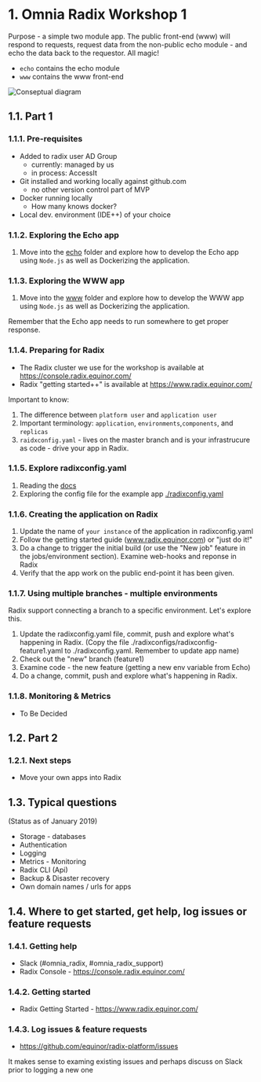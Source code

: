# 1. Omnia Radix Workshop 1

Purpose - a simple two module app. The public front-end (www) will respond to requests, request data from the non-public echo module - and echo the data back to the requestor. All magic!


* ```echo``` contains the echo module
* ```www``` contains the www front-end

![Conseptual diagram](../docs/smalldiagram.png)

<!-- /TOC -->
## 1.1. Part 1

### 1.1.1. Pre-requisites

- Added to radix user AD Group
    - currently: managed by us
    - in process: AccessIt
- Git installed and working locally against github.com
    - no other version control part of MVP
- Docker running locally
    - How many knows docker?
- Local dev. environment (IDE++) of your choice

### 1.1.2. Exploring the Echo app

1. Move into the [echo](../echo/) folder and explore how to develop the Echo app using ```Node.js``` as well as Dockerizing the application.

### 1.1.3. Exploring the WWW app

1. Move into the [www](../www/) folder and explore how to develop the WWW app using ```Node.js``` as well as Dockerizing the application. 

Remember that the Echo app needs to run somewhere to get proper response.

### 1.1.4. Preparing for Radix

* The Radix cluster we use for the workshop is available at https://console.radix.equinor.com/
* Radix "getting started++" is available at https://www.radix.equinor.com/

Important to know:

1. The difference between ```platform user``` and ```application user```
2. Important terminology: ```application```, ```environments```,```components```, and ```replicas```
3. ```raidxconfig.yaml``` - lives on the master branch and is your infrastrucure as code - drive your app in Radix.

### 1.1.5. Explore radixconfig.yaml

1. Reading the [docs](https://github.com/equinor/radix-operator/blob/master/docs/radixconfig.md)
2. Exploring the config file for the example app [./radixconfig.yaml](../radixconfig.yaml)

### 1.1.6. Creating the application on Radix

1. Update the name of ```your instance``` of the application in radixconfig.yaml
2. Follow the getting started guide (www.radix.equinor.com) or "just do it!"
3. Do a change to trigger the initial build (or use the "New job" feature in the jobs/environment section). Examine web-hooks and reponse in Radix
4. Verify that the app work on the public end-point it has been given.

### 1.1.7. Using multiple branches - multiple environments

Radix support connecting a branch to a specific environment. Let's explore this.

1. Update the radixconfig.yaml file, commit, push and explore what's happening in Radix. (Copy the file ./radixconfigs/radixconfig-feature1.yaml to ./radixconfig.yaml. Remember to update app name)
1. Check out the "new" branch (feature1)
2. Examine code - the new feature  (getting a new env variable from Echo)
4. Do a change, commit, push and explore what's happening in Radix.

### 1.1.8. Monitoring & Metrics

- To Be Decided

## 1.2. Part 2

### 1.2.1. Next steps

* Move your own apps into Radix


## 1.3. Typical questions

(Status as of January 2019)
* Storage - databases
* Authentication
* Logging
* Metrics - Monitoring
* Radix CLI (Api)
* Backup & Disaster recovery
* Own domain names / urls for apps

## 1.4. Where to get started, get help, log issues or feature requests

### 1.4.1. Getting help

* Slack (#omnia_radix, #omnia_radix_support)
* Radix Console -  https://console.radix.equinor.com/

### 1.4.2. Getting started

* Radix Getting Started - https://www.radix.equinor.com/

### 1.4.3. Log issues & feature requests

* https://github.com/equinor/radix-platform/issues

It makes sense to examing existing issues and perhaps discuss on Slack prior to logging a new one